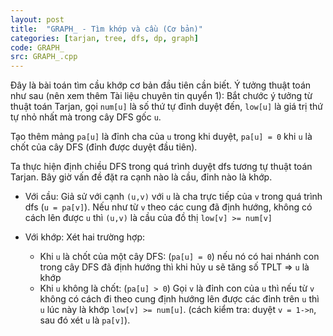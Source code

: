 ```yaml
---
layout: post
title:  "GRAPH_ - Tìm khớp và cầu (Cơ bản)"
categories: [tarjan, tree, dfs, dp, graph]
code: GRAPH_
src: GRAPH_.cpp
---
```


Đây là bài toán tìm cầu khớp cơ bản đầu tiên cần biết. Ý tưởng thuật toán như sau (nên xem thêm Tài liệu chuyên tin quyển 1): Bắt chước ý tưởng từ thuật toán Tarjan, gọi `num[u]` là số thứ tự đỉnh duyệt đến, `low[u]` là giá trị thứ tự nhỏ nhất mà trong cây DFS gốc `u`.

Tạo thêm mảng `pa[u]` là đỉnh cha của `u` trong khi duyệt, `pa[u] = 0` khi `u` là chốt của cây DFS (đỉnh được duyệt đầu tiên).

Ta thực hiện định chiều DFS trong quá trình duyệt dfs tương tự thuật toán Tarjan. Bây giờ vấn đề đặt ra cạnh nào là cầu, đỉnh nào là khớp.

+ Với cầu: Giả sử với cạnh `(u,v)` với `u` là cha trực tiếp của `v` trong quá trình dfs (`u = pa[v]`). Nếu như từ `v` theo các cung đã định hướng, không có cách lên được `u` thì `(u,v)` là cầu của đồ thị `low[v] >= num[v]`

+ Với khớp: Xét hai trường hợp:
	+ Khi `u` là chốt của một cây DFS: (`pa[u] = 0`) nếu nó có hai nhánh con trong cây DFS đã định hướng thì khi hủy u sẽ tăng số TPLT => `u` là khớp
	+ Khi `u` không là chốt: (`pa[u] > 0`) Gọi `v` là đỉnh con của `u` thì nếu từ `v` không có cách đi theo cung định hướng lên được các đỉnh trên `u` thì `u` lúc này là khớp `low[v] >= num[u]`. (cách kiểm tra: duyệt `v = 1->n`, sau đó xét `u` là `pa[v]`).
